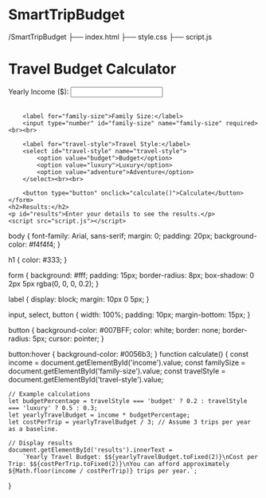 # SmartTripBudget
/SmartTripBudget
  ├── index.html
  ├── style.css
  ├── script.js
<!DOCTYPE html>
<html lang="en">
<head>
    <meta charset="UTF-8">
    <meta name="viewport" content="width=device-width, initial-scale=1.0">
    <title>Travel Budget Calculator</title>
    <link rel="stylesheet" href="style.css">
</head>
<body>
    <h1>Travel Budget Calculator</h1>
    <form id="calculator">
        <label for="income">Yearly Income ($):</label>
        <input type="number" id="income" name="income" required><br><br>

        <label for="family-size">Family Size:</label>
        <input type="number" id="family-size" name="family-size" required><br><br>

        <label for="travel-style">Travel Style:</label>
        <select id="travel-style" name="travel-style">
            <option value="budget">Budget</option>
            <option value="luxury">Luxury</option>
            <option value="adventure">Adventure</option>
        </select><br><br>

        <button type="button" onclick="calculate()">Calculate</button>
    </form>
    <h2>Results:</h2>
    <p id="results">Enter your details to see the results.</p>
    <script src="script.js"></script>
</body>
</html>
body {
    font-family: Arial, sans-serif;
    margin: 0;
    padding: 20px;
    background-color: #f4f4f4;
}

h1 {
    color: #333;
}

form {
    background: #fff;
    padding: 15px;
    border-radius: 8px;
    box-shadow: 0 2px 5px rgba(0, 0, 0, 0.2);
}

label {
    display: block;
    margin: 10px 0 5px;
}

input, select, button {
    width: 100%;
    padding: 10px;
    margin-bottom: 15px;
}

button {
    background-color: #007BFF;
    color: white;
    border: none;
    border-radius: 5px;
    cursor: pointer;
}

button:hover {
    background-color: #0056b3;
}
function calculate() {
    const income = document.getElementById('income').value;
    const familySize = document.getElementById('family-size').value;
    const travelStyle = document.getElementById('travel-style').value;

    // Example calculations
    let budgetPercentage = travelStyle === 'budget' ? 0.2 : travelStyle === 'luxury' ? 0.5 : 0.3;
    let yearlyTravelBudget = income * budgetPercentage;
    let costPerTrip = yearlyTravelBudget / 3; // Assume 3 trips per year as a baseline.

    // Display results
    document.getElementById('results').innerText = 
        `Yearly Travel Budget: $${yearlyTravelBudget.toFixed(2)}\nCost per Trip: $${costPerTrip.toFixed(2)}\nYou can afford approximately ${Math.floor(income / costPerTrip)} trips per year.`;
}

